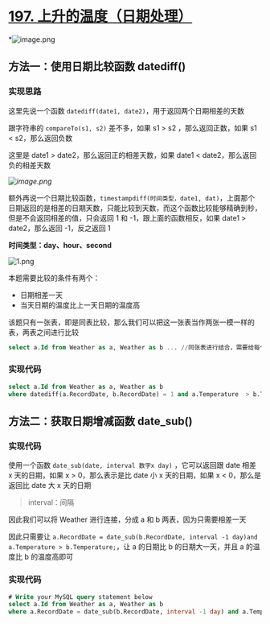 # [197. 上升的温度（日期处理）](https://leetcode-cn.com/problems/rising-temperature/)

*![image.png](https://pic.leetcode-cn.com/1599656546-OlJJJi-image.png)





## 方法一：使用日期比较函数 datediff()

### 实现思路

这里先说一个函数 `datediff(date1, date2)`，用于返回两个日期相差的天数

跟字符串的 `compareTo(s1, s2)` 差不多，如果 s1 > s2 ，那么返回正数，如果 s1 < s2，那么返回负数

这里是 date1 > date2，那么返回正的相差天数，如果 date1 < date2，那么返回负的相差天数

*![image.png](https://pic.leetcode-cn.com/1599660108-vnsIAi-image.png)*

额外再说一个日期比较函数，`timestampdiff(时间类型，date1, dat)`，上面那个日期返回的是相差的日期天数，只能比较到天数，而这个函数比较能够精确到秒，但是不会返回相差的值，只会返回 1 和 -1，跟上面的函数相反，如果 date1 > date2，那么返回 -1，反之返回 1

**时间类型：day、hour、second**

![1.png](https://pic.leetcode-cn.com/006f72189f8a62549e64a2236cc9dc03d484e914e49dfa4d7a061f0e758983e4-1.png)



本题需要比较的条件有两个：

- 日期相差一天
- 当天日期的温度比上一天日期的温度高

该题只有一张表，即是同表比较，那么我们可以把这一张表当作两张一模一样的表，两表之间进行比较

```sql
select a.Id from Weather as a, Weather as b ...	//同张表进行结合，需要给每个子表起一个别名
```



### 实现代码

```sql
select a.Id from Weather as a, Weather as b 
where datediff(a.RecordDate, b.RecordDate) = 1 and a.Temperature  > b.Temperature;
```





## 方法二：获取日期增减函数 date_sub()

### 实现代码

使用一个函数 `date_sub(date, interval 数字x day)` ，它可以返回跟 date 相差 x 天的日期，如果 x > 0，那么表示是比 date 小 x 天的日期，如果 x < 0，那么是返回比 date 大 x 天的日期

> interval：间隔

因此我们可以将 Weather 进行连接，分成 a 和 b 两表，因为只需要相差一天

因此只需要让 `a.RecordDate = date_sub(b.RecordDate, interval -1 day)and a.Temperature > b.Temperature;`，让 a 的日期比 b 的日期大一天，并且 a 的温度比 b 的温度高即可



### 实现代码

```sql
# Write your MySQL query statement below
select a.Id from Weather as a, Weather as b 
where a.RecordDate = date_sub(b.RecordDate, interval -1 day) and a.Temperature > b.Temperature;
```

